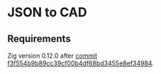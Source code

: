 # JSON to CAD

## Requirements

Zig version 0.12.0 after [commit f3f554b9b89cc39cf00b4df68bd3455e8ef34984][1].

[1]: https://github.com/ziglang/zig/commit/f3f554b9b89cc39cf00b4df68bd3455e8ef34984
